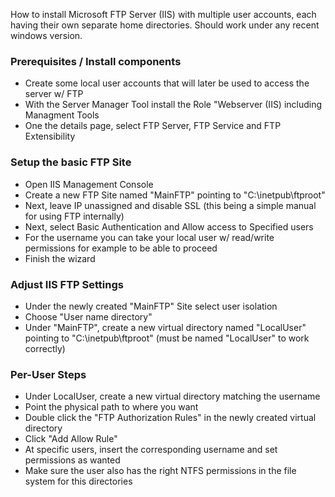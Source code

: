 How to install Microsoft FTP Server (IIS) with multiple user accounts, each having their own separate home directories. Should work under any recent windows version.

### Prerequisites / Install components

* Create some local user accounts that will later be used to access the server w/ FTP
* With the Server Manager Tool install the Role "Webserver (IIS) including Managment Tools
* One the details page, select FTP Server, FTP Service and FTP Extensibility

### Setup the basic FTP Site

* Open IIS Management Console
* Create a new FTP Site named "MainFTP" pointing to "C:\inetpub\ftproot"
* Next, leave IP unassigned and disable SSL (this being a simple manual for using FTP internally)
* Next, select Basic Authentication and Allow access to Specified users
* For the username you can take your local user w/ read/write permissions for example to be able to proceed
* Finish the wizard

### Adjust IIS FTP Settings

* Under the newly created "MainFTP" Site select user isolation
* Choose "User name directory"
* Under "MainFTP", create a new virtual directory named "LocalUser" pointing to "C:\inetpub\ftproot" (must be named "LocalUser" to work correctly)

### Per-User Steps

* Under LocalUser, create a new virtual directory matching the username
* Point the physical path to where you want
* Double click the "FTP Authorization Rules" in the newly created virtual directory
* Click "Add Allow Rule"
* At specific users, insert the corresponding username and set permissions as wanted
* Make sure the user also has the right NTFS permissions in the file system for this directories
